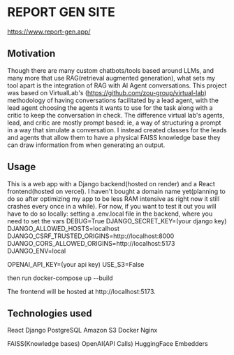 # REPORT GEN SITE
https://www.report-gen.app/
## Motivation
Though there are many custom chatbots/tools based around LLMs, and many more that use RAG(retrieval augmented generation), what sets my tool apart is the integration of RAG with AI Agent conversations. 
This project was based on VirtualLab's (https://github.com/zou-group/virtual-lab) methodology of having conversations facilitated by a lead agent, with the lead agent choosing the agents it wants to use for the task along with a critic to keep the conversation in check. 
The difference virtual lab's agents, lead, and critic are mostly prompt based: ie, a way of structuring a prompt in a way that simulate a conversation.
I instead created classes for the leads and agents that allow them to have a physical FAISS knowledge base they can draw information from when generating an output.

## Usage 
This is a web app with a Django backend(hosted on render) and a React frontend(hosted on vercel). I haven't bought a domain name yet(planning to do so after optimizing my app to be less RAM intensive as right now it still crashes every once in a while). For now, if you want to test it out you will have to do so locally: setting a .env.local file in the backend, where you need to set the vars
DEBUG=True
DJANGO_SECRET_KEY=(your django key)
DJANGO_ALLOWED_HOSTS=localhost
DJANGO_CSRF_TRUSTED_ORIGINS=http://localhost:8000
DJANGO_CORS_ALLOWED_ORIGINS=http://localhost:5173
DJANGO_ENV=local

OPENAI_API_KEY=(your api key)
USE_S3=False

then run docker-compose up --build

The frontend will be hosted at http://localhost:5173.

## Technologies used
React
Django
PostgreSQL
Amazon S3
Docker 
Nginx

FAISS(Knowledge bases)
OpenAI(API Calls)
HuggingFace Embedders